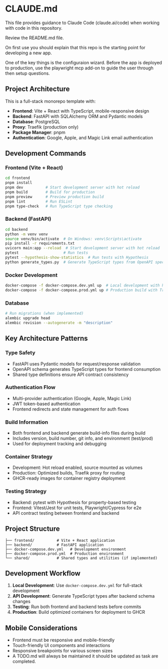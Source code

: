 # CLAUDE.md

This file provides guidance to Claude Code (claude.ai/code) when working with code in this repository.

Review the README.md file.

On first use you should explain that this repo is the starting point for developing a new app.

One of the key things is the configuraion wizard. Before the app is deployed to production, use the playwright mcp add-on to guide the user through then setup questions.


## Project Architecture

This is a full-stack monorepo template with:
- **Frontend**: Vite + React with TypeScript, mobile-responsive design
- **Backend**: FastAPI with SQLAlchemy ORM and Pydantic models
- **Database**: PostgreSQL
- **Proxy**: Traefik (production only)
- **Package Manager**: pnpm
- **Authentication**: Google, Apple, and Magic Link email authentication

## Development Commands

### Frontend (Vite + React)
```bash
cd frontend
pnpm install
pnpm dev          # Start development server with hot reload
pnpm build        # Build for production
pnpm preview      # Preview production build
pnpm lint         # Run ESLint
pnpm type-check   # Run TypeScript type checking
```

### Backend (FastAPI)
```bash
cd backend
python -m venv venv
source venv/bin/activate  # On Windows: venv\Scripts\activate
pip install -r requirements.txt
uvicorn main:app --reload  # Start development server with hot reload
pytest                    # Run tests
pytest --hypothesis-show-statistics  # Run tests with Hypothesis
python generate_types.py  # Generate TypeScript types from OpenAPI spec
```

### Docker Development
```bash
docker-compose -f docker-compose.dev.yml up  # Local development with hot reload
docker-compose -f docker-compose.prod.yml up # Production build with Traefik
```

### Database
```bash
# Run migrations (when implemented)
alembic upgrade head
alembic revision --autogenerate -m "description"
```

## Key Architecture Patterns

### Type Safety
- FastAPI uses Pydantic models for request/response validation
- OpenAPI schema generates TypeScript types for frontend consumption
- Shared type definitions ensure API contract consistency

### Authentication Flow
- Multi-provider authentication (Google, Apple, Magic Link)
- JWT token-based authentication
- Frontend redirects and state management for auth flows

### Build Information
- Both frontend and backend generate build-info files during build
- Includes version, build number, git info, and environment (test/prod)
- Used for deployment tracking and debugging

### Container Strategy
- Development: Hot reload enabled, source mounted as volumes
- Production: Optimized builds, Traefik proxy for routing
- GHCR-ready images for container registry deployment

### Testing Strategy
- Backend: pytest with Hypothesis for property-based testing
- Frontend: Vitest/Jest for unit tests, Playwright/Cypress for e2e
- API contract testing between frontend and backend

## Project Structure
```
├── frontend/          # Vite + React application
├── backend/           # FastAPI application
├── docker-compose.dev.yml   # Development environment
├── docker-compose.prod.yml  # Production environment
└── shared/            # Shared types and utilities (if implemented)
```

## Development Workflow

1. **Local Development**: Use `docker-compose.dev.yml` for full-stack development
2. **API Development**: Generate TypeScript types after backend schema changes
3. **Testing**: Run both frontend and backend tests before commits
4. **Production**: Build optimized containers for deployment to GHCR

## Mobile Considerations
- Frontend must be responsive and mobile-friendly
- Touch-friendly UI components and interactions
- Responsive breakpoints for various screen sizes
- A TODO.md will always be maintained it should be updated as task are completed.
